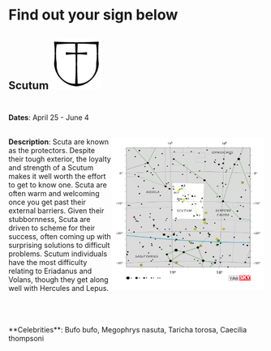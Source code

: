 # Find out your sign below

## Scutum <img width="100" height="100" src="constellations/Scutum_sign.png"> <br /><br />
**Dates**: April 25 - June 4  <br /> <br /> 
<p width="300" height="300"> <img align="right" width="300" height="300" src="constellations/Scutum.png"/> 
  <b>Description</b>: Scuta are known as the protectors. Despite their tough exterior, the loyalty and strength of a Scutum makes it well worth the effort to get to know one. Scuta are often warm and welcoming once you get past their external barriers. Given their stubbornness, Scuta are driven to scheme for their success, often coming up with surprising solutions to difficult problems. Scutum individuals have the most difficulty relating to Eriadanus and Volans, though they get along well with Hercules and Lepus. </p> <br /><br /> <br /> 
**Celebrities**: Bufo bufo, Megophrys nasuta, Taricha torosa, Caecilia thompsoni<br />



